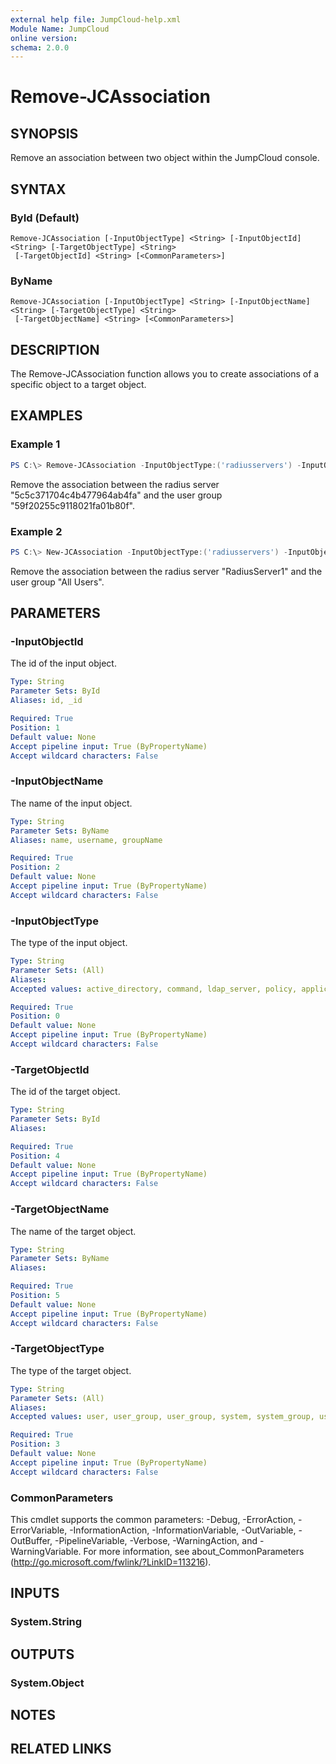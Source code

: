 ```yaml
---
external help file: JumpCloud-help.xml
Module Name: JumpCloud
online version:
schema: 2.0.0
---
```


# Remove-JCAssociation

## SYNOPSIS
Remove an association between two object within the JumpCloud console.

## SYNTAX

### ById (Default)
```
Remove-JCAssociation [-InputObjectType] <String> [-InputObjectId] <String> [-TargetObjectType] <String>
 [-TargetObjectId] <String> [<CommonParameters>]
```

### ByName
```
Remove-JCAssociation [-InputObjectType] <String> [-InputObjectName] <String> [-TargetObjectType] <String>
 [-TargetObjectName] <String> [<CommonParameters>]
```

## DESCRIPTION
The Remove-JCAssociation function allows you to create associations of a specific object to a target object.

## EXAMPLES

### Example 1
```powershell
PS C:\> Remove-JCAssociation -InputObjectType:('radiusservers') -InputObjectId:('5c5c371704c4b477964ab4fa') -TargetObjectType:('user_group') -TargetObjectId:('59f20255c9118021fa01b80f')
```

Remove the association between the radius server "5c5c371704c4b477964ab4fa" and the user group "59f20255c9118021fa01b80f".

### Example 2
```powershell
PS C:\> New-JCAssociation -InputObjectType:('radiusservers') -InputObjectName:('RadiusServer1') -TargetObjectType:('user_group') -TargetObjectName:('All Users')
```

Remove the association between the radius server "RadiusServer1" and the user group "All Users".

## PARAMETERS

### -InputObjectId
The id of the input object.

```yaml
Type: String
Parameter Sets: ById
Aliases: id, _id

Required: True
Position: 1
Default value: None
Accept pipeline input: True (ByPropertyName)
Accept wildcard characters: False
```

### -InputObjectName
The name of the input object.

```yaml
Type: String
Parameter Sets: ByName
Aliases: name, username, groupName

Required: True
Position: 2
Default value: None
Accept pipeline input: True (ByPropertyName)
Accept wildcard characters: False
```

### -InputObjectType
The type of the input object.

```yaml
Type: String
Parameter Sets: (All)
Aliases:
Accepted values: active_directory, command, ldap_server, policy, application, radius_server, system_group, system, user_group, user, g_suite, office_365

Required: True
Position: 0
Default value: None
Accept pipeline input: True (ByPropertyName)
Accept wildcard characters: False
```

### -TargetObjectId
The id of the target object.

```yaml
Type: String
Parameter Sets: ById
Aliases:

Required: True
Position: 4
Default value: None
Accept pipeline input: True (ByPropertyName)
Accept wildcard characters: False
```

### -TargetObjectName
The name of the target object.

```yaml
Type: String
Parameter Sets: ByName
Aliases:

Required: True
Position: 5
Default value: None
Accept pipeline input: True (ByPropertyName)
Accept wildcard characters: False
```

### -TargetObjectType
The type of the target object.

```yaml
Type: String
Parameter Sets: (All)
Aliases:
Accepted values: user, user_group, user_group, system, system_group, user, user_group, user, user_group, user, user_group, system, system_group, user_group, policy, user_group, command, system, policy, user, command, system_group, active_directory, application, g_suite, ldap_server, office_365, radius_server, system_group, user, active_directory, g_suite, ldap_server, office_365, system, user_group

Required: True
Position: 3
Default value: None
Accept pipeline input: True (ByPropertyName)
Accept wildcard characters: False
```

### CommonParameters
This cmdlet supports the common parameters: -Debug, -ErrorAction, -ErrorVariable, -InformationAction, -InformationVariable, -OutVariable, -OutBuffer, -PipelineVariable, -Verbose, -WarningAction, and -WarningVariable. For more information, see about_CommonParameters (http://go.microsoft.com/fwlink/?LinkID=113216).

## INPUTS

### System.String
## OUTPUTS

### System.Object
## NOTES

## RELATED LINKS
